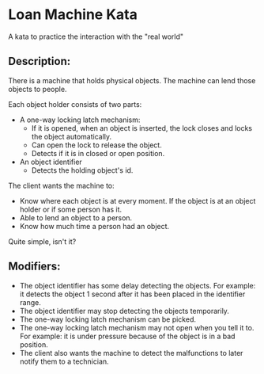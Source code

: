 Loan Machine Kata
====================
A kata to practice the interaction with the "real world"

Description:
--------------------
There is a machine that holds physical objects.
The machine can lend those objects to people.

Each object holder consists of two parts:
- A one-way locking latch mechanism:
  - If it is opened, when an object is inserted, the lock closes and locks the object automatically.
  - Can open the lock to release the object.
  - Detects if it is in closed or open position.
- An object identifier
  - Detects the holding object's id.

The client wants the machine to:
- Know where each object is at every moment. If the object is at an object holder or if some person has it.
- Able to lend an object to a person.
- Know how much time a person had an object.

Quite simple, isn't it?

Modifiers:
--------------------
- The object identifier has some delay detecting the objects.
  For example: it detects the object 1 second after it has been placed in the identifier range.
- The object identifier may stop detecting the objects temporarily.
- The one-way locking latch mechanism can be picked.
- The one-way locking latch mechanism may not open when you tell it to.
  For example: it is under pressure because of the object is in a bad position.
- The client also wants the machine to detect the malfunctions to later notify them to a technician.
